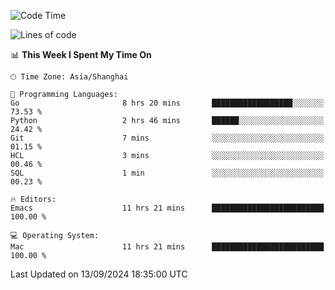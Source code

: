 <!--START_SECTION:waka-->
![Code Time](http://img.shields.io/badge/Code%20Time-2%2C180%20hrs%2013%20mins-blue)

![Lines of code](https://img.shields.io/badge/From%20Hello%20World%20I%27ve%20Written-308.0%20thousand%20lines%20of%20code-blue)

📊 **This Week I Spent My Time On** 

```text
🕑︎ Time Zone: Asia/Shanghai

💬 Programming Languages: 
Go                       8 hrs 20 mins       ██████████████████░░░░░░░   73.53 % 
Python                   2 hrs 46 mins       ██████░░░░░░░░░░░░░░░░░░░   24.42 % 
Git                      7 mins              ░░░░░░░░░░░░░░░░░░░░░░░░░   01.15 % 
HCL                      3 mins              ░░░░░░░░░░░░░░░░░░░░░░░░░   00.46 % 
SQL                      1 min               ░░░░░░░░░░░░░░░░░░░░░░░░░   00.23 % 

🔥 Editors: 
Emacs                    11 hrs 21 mins      █████████████████████████   100.00 % 

💻 Operating System: 
Mac                      11 hrs 21 mins      █████████████████████████   100.00 % 
```


 Last Updated on 13/09/2024 18:35:00 UTC
<!--END_SECTION:waka-->
